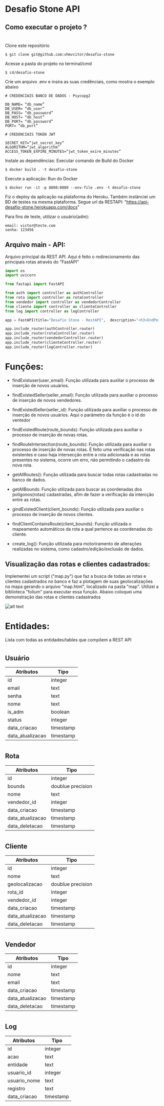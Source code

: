 # Desafio Stone API

## Como executar o projeto ?

#
Clone este repositório
```shell
$ git clone git@github.com:vhmvcitor/desafio-stone
```

Acesse a pasta do projeto no terminal/cmd
```shell
$ cd/desafio-stone
```

Crie um arquivo .env e insira as suas credênciais, como mostra o exemplo abaixo
```shell
# CREDENCIAIS BANCO DE DADOS - Psycopg2

DB_NAME= “db_name”
DB_USER= “db_user”
DB_PASS= “db_password”
DB_HOST= “db_host”
DB_PORT= “db_password”
PORT= “db_port”

# CREDENCIAIS TOKEN JWT

SECRET_KET=“jwt_secret_key”
ALGORITHM=“jwt_algorithm”
ACCESS_TOKEN_EXPIRE_MINUTES=“jwt_token_exíre_minutes”

```

Instale as dependências: Executar comando de Build do Docker
```shell
$ docker build . -t desafio-stone
```

Execute a aplicação: Run do Docker
```shell
$ docker run -it -p 8080:8080 --env-file .env -t desafio-stone
```

Fiz o deploy da aplicação na plataforma do Heroku. Também instânciei um BD de testes na mesma plataforma. Segue url da RESTAPI: "https://api-desafio-stone.herokuapp.com/docs" 

Para fins de teste, utilizar o usuário(adm):
```shell
email: victor@teste.com
senha: 123456
```

## Arquivo main - API:

Arquivo principal da REST API. Aqui é feito o redirecionamento das principais rotas através do "FastAPI"
```py
import os
import uvicorn

from fastapi import FastAPI

from auth import controller as authController
from rota import controller as rotaController
from vendedor import controller as vendedorController
from cliente import controller as clienteController
from log import controller as logController

app = FastAPI(title="Desafio Stone - RestAPI",  description="<h3>EndPoints referentes a aplicação</h3>")

app.include_router(authController.router)
app.include_router(rotaController.router)
app.include_router(vendedorController.router)
app.include_router(clienteController.router)
app.include_router(logController.router)
```

# Funções:
- findExistuser(user_email):
    Função utilizada para auxiliar o processo de inserção de novos usuários.

- findExistedSeller(seller_email): 
    Função utilizada para auxiliar o processo de inserção de novos vendedores.

- findExistedSeller(seller_id): 
    Função utilizada para auxiliar o processo de inserção de novos usuários. Aqui o parâmetro da função é o id do ventedor

- findExistedRoute(route_bounds):
    Função utilizada para auxiliar o processo de inserção de novas rotas.

- findRouteIntersection(route_bounds):
    Função utilizada para auxiliar o processo de inserção de novas rotas. É feito uma verificação nas rotas existentes e caso haja intersecção entre a rota adicionada e as rotas presentes no sistema, ocorre um erro, não permitindo o cadastro da nova rota.

- getAllRoutes():
    Função utilizada para buscar todas rotas cadastradas no banco de dados.

- getAllBounds:
    Função utilizada para buscar as coordenadas dos polígonos(rotas) cadastradas, afim de fazer a verificação da intercção entre as rotas.

- gindExistedClient(client_bounds):
    Função utilizada para auxiliar o processo de inserção de novos clientes.

- findClientContainsRoute(client_bounds):
    Função utilizada o mapeamento automáticos da rota a qual pertence as coordenadas do cliente.

- create_log():
    Função utilizada para motoriramento de alterações realizadas no sistema, como cadastro/edição/exclusão de dados.

## Visualização das rotas e clientes cadastrados:
Implementei um script ("map.py") que faz a busca de todas as rotas e clientes cadastrados no banco e faz a plotagem de suas geolocalizações no mapa gerando o arquivo "map.html", localizado na pasta "map". Utilizei a biblioteca "folium" para executar essa função. Abaixo coloquei uma demonstração das rotas e clientes cadastrados

![alt text](/map/rotas.png)

# Entidades:

Lista com todas as entidades/tables que compõem a REST API

#
## Usuário

| Atributos         | Tipo              |   
|-------------------|-------------------|
| id                | integer           |
| email             | text              |
| senha             | text              |
| nome              | text              |
| is_adm            | boolean           |
| status            | integer           |
| data_criacao      | timestamp         |
| data_atualizacao  | timestamp         |

#
## Rota

| Atributos         | Tipo              |   
|-------------------|-------------------|
| id                | integer           |
| bounds            | doublue precision |
| nome              | text              |
| vendedor_id       | integer           |
| data_criacao      | timestamp         |
| data_atualizacao  | timestamp         |
| data_deletacao    | timestamp         |

#
## Cliente

| Atributos         | Tipo              |   
|-------------------|-------------------|
| id                | integer           |
| nome              | text              |
| geolocalizacao    | doublue precision |
| rota_id           | integer           |
| vendedor_id       | integer           |
| data_criacao      | timestamp         |
| data_atualizacao  | timestamp         |
| data_deletacao    | timestamp         |

#
## Vendedor

| Atributos         | Tipo              |   
|-------------------|-------------------|
| id                | integer           |
| nome              | text              |
| email             | text              |
| data_criacao      | timestamp         |
| data_atualizacao  | timestamp         |
| data_deletacao    | timestamp         |

#
## Log

| Atributos         | Tipo              |   
|-------------------|-------------------|
| id                | integer           |
| acao              | text              |
| entidade          | text              |
| usuario_id        | integer           |
| usuario_nome      | text              |
| registro          | text              |
| data_criacao      | timestamp         |

#
